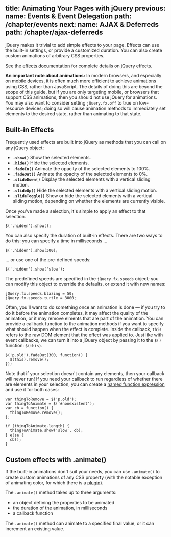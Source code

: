 title: Animating Your Pages with jQuery
previous:
  name: Events & Event Delegation
  path: /chapter/events
next:
  name: AJAX & Deferreds
  path: /chapter/ajax-deferreds
---

jQuery makes it trivial to add simple effects to your page. Effects can use the built-in settings, or provide a customized duration. You can also create custom animations of arbitrary CSS properties.

See the [effects documentation](http://api.jquery.com/category/effects/) for
complete details on jQuery effects.

**An important note about animations:** In modern browsers, and especially on
mobile devices, it is often much more efficient to achieve animations using
CSS, rather than JavaScript. The details of doing this are beyond the scope of
this guide, but if you are only targeting mobile, or browsers that support CSS
animations, then you should not use jQuery for animations. You may also want to
consider setting `jQuery.fx.off` to true on low-resource devices; doing so will
cause animation methods to immediately set elements to the desired state,
rather than animating to that state.

## Built-in Effects

Frequently used effects are built into jQuery as methods that you can call on
any jQuery object:

- **`.show()`** Show the selected elements.
- **`.hide()`** Hide the selected elements.
- **`.fadeIn()`** Animate the opacity of the selected elements to 100%.
- **`.fadeOut()`** Animate the opacity of the selected elements to 0%.
- **`.slideDown()`** Display the selected elements with a vertical sliding motion.
- **`.slideUp()`** Hide the selected elements with a vertical sliding motion.
- **`.slideToggle()`** Show or hide the selected elements with a vertical sliding motion, depending on whether the elements are currently visible.

Once you've made a selection, it's simple to apply an effect to that selection.

    $('.hidden').show();

You can also specify the duration of built-in effects. There are two ways to do
this: you can specify a time in milliseconds ...

    $('.hidden').show(300);

... or use one of the pre-defined speeds:

    $('.hidden').show('slow');

The predefined speeds are specified in the `jQuery.fx.speeds` object; you can
modify this object to override the defaults, or extend it with new names:

    jQuery.fx.speeds.blazing = 50;
    jQuery.fx.speeds.turtle = 3000;

Often, you'll want to do something once an animation is done — if you try to do
it before the animation completes, it may affect the quality of the animation,
or it may remove elments that are part of the animation. You can provide a
callback function to the animation methods if you want to specify what should
happen when the effect is complete. Inside the callback, `this` refers to the
raw DOM element that the effect was applied to. Just like with event callbacks,
we can turn it into a jQuery object by passing it to the `$()` function: `$(this)`.

    $('p.old').fadeOut(300, function() {
      $(this).remove();
    });

Note that if your selection doesn't contain any elements, then your callback
will never run! If you need your callback to run regardless of whether there
are elements in your selection, you can create a [named function expression](http://kangax.github.com/nfe/) and use it for both cases:

    var thingToRemove = $('p.old');
    var thingToAnimate = $('#nonexistent');
    var cb = function() {
      thingToRemove.remove();
    };

    if (thingToAnimate.length) {
      thingToAnimate.show('slow', cb);
    } else {
      cb();
    }

## Custom effects with .animate()

If the built-in animations don't suit your needs, you can use `.animate()` to
create custom animations of any CSS property (with the notable exception of
animating color, for which there is a [plugin](https://github.com/jquery/jquery-color/)).

The `.animate()` method takes up to three arguments:

- an object defining the properties to be animated
- the duration of the animation, in milliseconds
- a callback function

The `.animate()` method can animate to a specified final value, or it can
increment an existing value.

